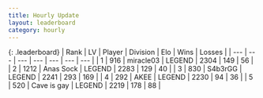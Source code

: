 ```yaml
---
title: Hourly Update
layout: leaderboard
category: hourly
---
```


{: .leaderboard}
| Rank | LV | Player | Division | Elo | Wins | Losses |
| --- | --- | --- | --- | --- | --- | --- |
| <span data-change="1">1</span> | 916 | <span title="ID: 416373">miracle03</span> | LEGEND | <span data-change="8">2304</span> | <span data-change="1">149</span> | <span data-change="0">56</span> |
| <span data-change="-1">2</span> | 1212 | <span title="ID: 203132">Anas Sock</span> | LEGEND | <span data-change="-13">2283</span> | <span data-change="0">129</span> | <span data-change="1">40</span> |
| <span data-change="0">3</span> | 830 | <span title="ID: 166888">S4b3rGG</span> | LEGEND | <span data-change="0">2241</span> | <span data-change="0">293</span> | <span data-change="0">169</span> |
| <span data-change="0">4</span> | 292 | <span title="ID: 455100">AKEE</span> | LEGEND | <span data-change="0">2230</span> | <span data-change="0">94</span> | <span data-change="0">36</span> |
| <span data-change="0">5</span> | 520 | <span title="ID: 382502">Cave is gay</span> | LEGEND | <span data-change="0">2219</span> | <span data-change="1">178</span> | <span data-change="1">88</span> |